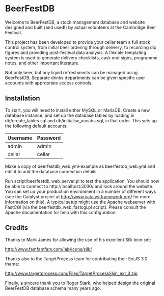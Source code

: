 BeerFestDB
==========

Welcome to BeerFestDB, a stock management database and website
designed and built (and used!) by actual volunteers at the Cambridge
Beer Festival.

This project has been developed to provide your cellar team a full
stock control system, from initial beer ordering through delivery, to
recording dip figures and providing post-festival data analysis. A
flexible templating system is used to generate delivery checklists,
cask end signs, programme notes, and other important literature.

Not only beer, but any liquid refreshments can be managed using
BeerFestDB. Separate drinks departments can be given specific user
accounts with appropriate access controls.


Installation
------------

To start, you will need to install either MySQL or MariaDB. Create a
new database instance, and set up the database tables by loading in
db/create_tables.sql and db/initialise_vocabs.sql, in that order. This
sets up the following default accounts:

| Username | Password |
| -------- | -------- |
| admin    | admin    |
| cellar   | cellar   |

Make a copy of beerfestdb_web.yml-example as beerfestdb_web.yml and
edit it to add the database connection details.

Run script/beerfestdb_web_server.pl to test the application. You
should now be able to connect to http://localhost:3000/ and look
around the website. You can set up your production environment in a
number of different ways (see the Catalyst project at
http://www.catalystframework.org/ for more information on this). A
typical setup might use the Apache webserver with FastCGI (via the
beerfestdb_web_fastcgi.pl script). Please consult the Apache
documentation for help with this configuration.


Credits
-------

Thanks to Mark James for allowing the use of his excellent Silk icon
set:

  http://www.famfamfam.com/lab/icons/silk/

Thanks also to the TargetProcess team for contributing their ExtJS 3.0
theme:

  http://www.targetprocess.com/Files/TargetProcessSkin_ext_3.zip

Finally, a sincere thank you to Roger Stark, who helped design the
original BeerFestDB database schema many years ago.

